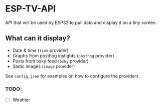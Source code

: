# ESP-TV-API

API that will be used by ESP32 to pull data and display it on a tiny screen.

## What can it display?

- Date & time (`time` provider)
- Graphs from posthog instights (`posthog` provider)
- Posts from bsky feed (`bsky` provider)
- Static images (`image` provider)

See `config.json` for examples on how to configure the providers.

### TODO:

- [ ] Weahter
